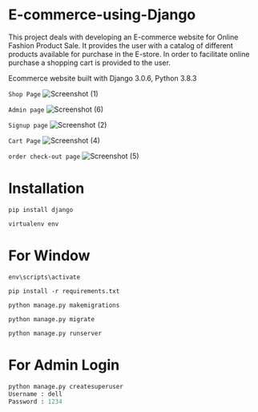 
# E-commerce-using-Django
This project deals with developing an E-commerce website for Online Fashion Product Sale. It provides the user with a catalog of different products available for purchase in the E-store. In order to facilitate online purchase a shopping cart is provided to the user.


Ecommerce website built with Django 3.0.6, Python 3.8.3


`Shop Page`
![Screenshot (1)](https://user-images.githubusercontent.com/75325526/122684948-397cc300-d226-11eb-98f7-37e2848617dd.png)

`Admin page`
![Screenshot (6)](https://user-images.githubusercontent.com/75325526/122684991-86609980-d226-11eb-818c-c26cbb50924c.png)

`Signup page`
![Screenshot (2)](https://user-images.githubusercontent.com/75325526/122684996-8f516b00-d226-11eb-9422-a7b8dcad45b4.png)


`Cart Page`
![Screenshot (4)](https://user-images.githubusercontent.com/75325526/122685008-99736980-d226-11eb-81bb-8eee929adfce.png)


`order check-out page`
![Screenshot (5)](https://user-images.githubusercontent.com/75325526/122685015-a98b4900-d226-11eb-80be-f83eca3d8cc5.png)



# Installation

`pip install django`

`virtualenv env`

# For Window

`env\scripts\activate`

`pip install -r requirements.txt`

`python manage.py makemigrations`

`python manage.py migrate`

`python manage.py runserver`

# For Admin Login

```python
python manage.py createsuperuser
Username : dell
Password : 1234
```


